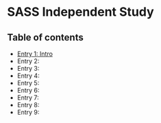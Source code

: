 # SASS Independent Study

## Table of contents

+ [Entry 1: Intro](entries/entry1.md)
+ Entry 2: 
+ Entry 3: 
+ Entry 4: 
+ Entry 5: 
+ Entry 6: 
+ Entry 7: 
+ Entry 8: 
+ Entry 9: 